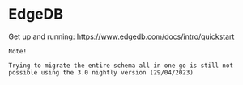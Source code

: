 # EdgeDB

Get up and running: https://www.edgedb.com/docs/intro/quickstart

    Note!
    
    Trying to migrate the entire schema all in one go is still not possible using the 3.0 nightly version (29/04/2023)
